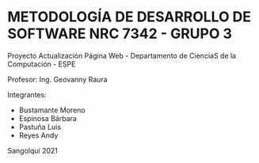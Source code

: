 # METODOLOGÍA DE DESARROLLO DE SOFTWARE NRC 7342 - GRUPO 3

Proyecto Actualización Página Web - Departamento de CienciaS de la Computación - ESPE

Profesor: Ing. Geovanny Raura

Integrantes:
- Bustamante Moreno 
- Espinosa Bárbara
- Pastuña Luis
- Reyes Andy

Sangolquí 2021
